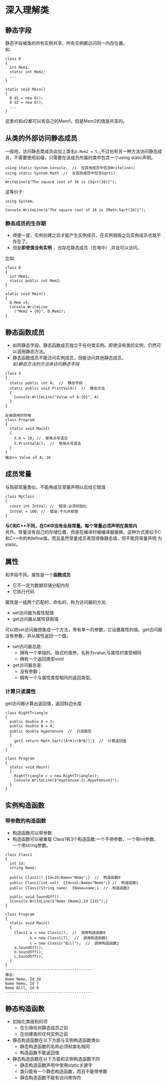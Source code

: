 # 深入理解类
## 静态字段
静态字段被类的所有实例共享，所有实例都访问同一内存位置。  
如:
```
class D
{
  int Mem1;
  static int Mem2;
  ...
}

static void Main()
{
  D d1 = new D();
  D d2 = new D();
  ... 
}
```
这里d1和d2都可以有自己的Mem1，但是Mem2的值是共享的。  

## 从类的外部访问静态成员
一般地，访问静态类成员会加上类名`D.Mem2 = 5;`,不过也有另一种方法访问静态成员，不需要使用前缀，只需要在该成员所属的类中包含一个using static声明。  
```
using static System.Console;  //  在其他成员中包含Writeline()
using static System.Math  //  在其他成员中包含Sqrt()
...
WriteLine($"The square root of 16 is {Sqrt(16)}");
```
这等价于:
```
using System;
...
Console.WriteLine($"The square root of 16 is {Math.Sqrt(16)}");
```
### 静态成员的生存期
- 顺便一提，实例创建之后才能产生实例成员，在实例销毁之后实例成员也就不存在了。  
- 但是**即使类没有实例** ，也存在静态成员（在堆中）,并且可以访问。  

比如:
```
class D
{
  int Mem1;
  static public int Mem2;
}
...
static void Main()
{
  D.Mem =5;
  Console.WriteLine
    ("Mem2 = {0}", D.Mem2);
}
```
## 静态函数成员
- 如同静态字段。静态函数成员独立于任何类实例。即使没有类的实例，仍然可以调用静态方法。  
- 静态函数成员不能访问实例成员，但能访问其他静态成员。  
*如:静态方法的方法体访问静态字段* 
```
class X
{
  static public int A;  //  静态字段
  static public void PrintValA()  //  静态方法
  {
    Console.WriteLine("Value of A:{0}", A)
  }
}

在被调用的时候
class Program
{
  static void Main()
  {
    X.A = 10; //  使用点号语法
    X.PrintValA();  //  使用点号语法
  }
}
输出>> Value of A: 10
```
## 成员常量
与局部常量类似，不能再成员常量声明以后给它赋值
```
class MyClass
{
  const int IntVal; //  错误:必须初始化
  IntVal = 100; //  错误:不允许赋值
}
```

**与C和C++不同，在C#中没有全局常量。每个常量必须声明在类型内**  
另外，常量没有自己的存储位置，而是在编译时被编译器替换。这种方式类似于C和C++中的#define值。而且虽然常量成员表现得像静态值，但不能将常量声明
为static。  

## 属性
和字段不同，属性是一个**函数成员**   
- 它不一定为数据存储分配内存
- 它执行代码  

属性是一组两个匹配的、命名的、称为访问器的方法.  
- set访问器为属性赋值
- get访问器从属性获取值  

可以把set访问器想象成一个方法，带有单一的参数，它设置属性的值。get访问器没有参数，并从属性返回一个值。
* set访问器总是:
  * 拥有一个单独的、隐式的值参，名称为value,与属性的类型相同
  * 拥有一个返回类型void
* get访问器总是:
  * 没有参数；
  * 拥有一个与属性类型相同的返回类型。  
  
### 计算只读属性
get访问器计算出返回值，返回斜边长度
```
class RightTriangle
{
  public double A = 3;
  public double B = 4;
  public double Hypotenuse  //  只读属性
  {
    get{ return Math.Sqrt((A*A)+(B*B));}  //  计算返回值
  }
}

class Program
{
  static void Main()
  {
    RightTriangle c = new RightTriangle();
    Console.WriteLine($"Hyptenuse:{c.Hypotenuse}");
  }
}
```
## 实例构造函数
### 带参数的构造函数
* 构造函数可以带参数  
* 构造函数可以被重载
Class1有3个构造函数:一个不带参数，一个带Int参数，一个带string参数。
```
class Class1
{
  int Id;
  string Name;
  
  public Class1() {Id=28;Name="Nemo";}  //  构造函数0
  public Class1(int val)  {Id=val;Name="Nemo";} //  构造函数1
  public Class1(String name)  {Name=name;}  //  构造函数2
  
  public void SoundOff()
  {Console.WriteLine($"Name {Name},Id {Id}");}
}

class Program
{
  static void Main()
  {
    Class1 a = new Class1(),  //  调用构造函数0
           b = new Class1(7),  //  调用构造函数1
           c = new Class1("Bill");  //  调用构造函数2
    a.SoundOff();
    b.SoundOff();
    c.SoundOff();
  }
}
---------------------------------------
输出:
Name Nemo, Id 28
Name Nemo, Id 7
Name Bill, Id 0
---------------------------------------
```

## 静态构造函数
- 初始化类级别的项
  - 在引用任何静态成员之前
  - 在创建类的任何实例之前
- 静态构造函数在以下方面与实例构造函数类似
  - 静态构造函数的名称必须和类名相同
  - 构造函数不能返回值
- 静态构造函数在以下方面和实例构造函数不同
  - 静态构造函数声明中使用static关键字
  - 类只能有一个静态构造函数，而且不能带参数
  - 静态构造函数不能有访问修饰符

